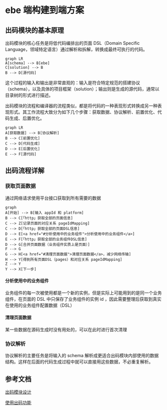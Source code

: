 # ebe 端构建到端方案

## 出码模块的基本原理

出码模块的核心任务是将低代码编排出的页面 DSL（Domain Specific Language，领域特定语言）通过解析和拆解，转换成最终可执行的代码。

```mermaid
graph LR
A[schema] --> B[ebe]
C[solution] --> B
B --> D[源代码]
```

这个过程的输入和输出是非常直观的：输入是符合特定规范的搭建协议（schema），以及具体的项目框架（solution）；输出则是生成的源代码，通常以目录树的形式进行描述。

出码模块的流程和编译器的流程类似，都是将代码的一种表现形式转换成另一种表现形式。其工作流程大致分为如下几个步骤：获取数据、协议解析、前置优化、代码生成、后置优化。

```mermaid
graph LR
A[获取数据] --> B[协议解析]
B --> C[前置优化]
C --> D[代码生成]
D --> E[后置优化]
E --> F[源代码]
```

## 出码流程详解

### 获取页面数据

通过网络请求使用平台接口获取到所有需要的数据

```mermaid
graph
A[开始] --> B[输入 appId 和 platform]
B --> C[「http」获取全部的页面信息]
C --> Z[记录页面的对应关系 pageIdMapping]
C --> D[「http」获取全部的页面DSL信息]
D --> E[<a href="#分析使用中的业务组件">分析使用中的业务组件</a>]
E --> F[「http」获取全部的业务组件DSL信息]
D --> G[合并页面数据（业务组件实质上是页面）]
F --> G
G --> H[<a href="#清理页面数据">清理页面数据</a>，减少网络传输]
H --> Y[得到所有页面DSL（pages）和对应关系 pageIdMapping]
Z --> Y
Y --> X[下一步]
```

#### 分析使用中的业务组件

业务组件的每一次被使用都是一个新的实例，但是实际上可能用到的是同一个业务组件，在页面的 DSL 中只保存了业务组件的实例 id ，因此需要整理后获取到真实在使用的业务组件配置数据（DSL）

#### 清理页面数据

某一些数据在源码生成时没有用处的，可以在此时进行首次清理

### 协议解析

协议解析的主要任务是将输入的 schema 解析成更适合出码模块内部使用的数据结构。这样在后面的代码生成过程中就可以直接用这些数据，不必重复解析。

## 参考文档

[出码模块设计](https://lowcode-engine.cn/site/docs/guide/design/generator)

[使用出码功能](https://lowcode-engine.cn/site/docs/guide/expand/runtime/codeGeneration)
